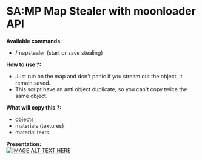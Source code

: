 # SA:MP Map Stealer with moonloader API

**Available commands:**
- /mapstealer (start or save stealing)

**How to use ?:**
- Just run on the map and don't panic if you stream out the object, it remain saved.
- This script have an anti object duplicate, so you can't copy twice the same object.

**What will copy this ?:**
- objects
- materials (textures)
- material texts

**Presentation:**
<br>
[![IMAGE ALT TEXT HERE](https://img.youtube.com/vi/tlBYpQZKuqQ/0.jpg)](https://www.youtube.com/watch?v=tlBYpQZKuqQ)
